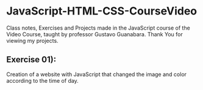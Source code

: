 # JavaScript-HTML-CSS-CourseVideo
 Class notes, Exercises and Projects made in the JavaScript course of the Video Course, taught by professor Gustavo Guanabara. Thank You for viewing my projects.

 ## Exercise 01):
 Creation of a website with JavaScript that changed the image and color according to the time of day.

 
